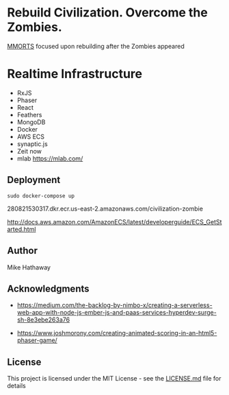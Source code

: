 
# Rebuild Civilization. Overcome the Zombies.

[MMORTS](https://frontend-service-pnmkifnxmt.now.sh) focused upon rebuilding after the Zombies appeared

# Realtime Infrastructure

*  RxJS
*  Phaser
*  React
*  Feathers
*  MongoDB
*  Docker
*  AWS ECS
*  synaptic.js
*  Zeit now
*  mlab https://mlab.com/

## Deployment

```
sudo docker-compose up
```  

280821530317.dkr.ecr.us-east-2.amazonaws.com/civilization-zombie

http://docs.aws.amazon.com/AmazonECS/latest/developerguide/ECS_GetStarted.html

## Author

Mike Hathaway

## Acknowledgments

*  https://medium.com/the-backlog-by-nimbo-x/creating-a-serverless-web-app-with-node-js-ember-js-and-paas-services-hyperdev-surge-sh-8e3ebe263a76

* https://www.joshmorony.com/creating-animated-scoring-in-an-html5-phaser-game/

## License

This project is licensed under the MIT License - see the [LICENSE.md](LICENSE.md) file for details

